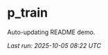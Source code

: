 # p_train

Auto-updating README demo.

<!--START_SECTION:status-->
_Last run: 2025-10-05 08:22 UTC_
<!--END_SECTION:status-->





















































































































































































































































































































































































































































































































































































































































































































































































































































































































































































































































































